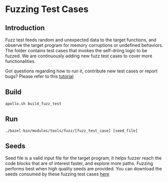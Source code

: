 # Fuzzing Test Cases

## Introduction

Fuzz test feeds random and unexpected data to the target functions, and observe the target program for memory corruptions or undefined behaviors. The folder contains test cases that invokes the self-driing logic to be fuzzed. We are continuously adding new fuzz test cases to cover more functionalities.

Got questions regarding how to run it, contribute new test cases or report bugs? Please refer to this [tutorial](https://github.com/BaiduXLab/apollo/blob/master/docs/howto/how_to_write_and_run_fuzz_test.md)

## Build
```
apollo.sh build_fuzz_test
```

## Run
```
./bazel-bin/modules/tools/fuzz/[fuzz_test_case] [seed_file]
```

## Seeds
Seed file is a valid input file for the target program, it helps fuzzer reach the code blocks that are of interest faster, and explore more paths. Fuzzing performs best when high quality seeds are provided. You can download the seeds consumed by these fuzzing test cases [here](https://github.com/BaiduXLab/libprotobuf-mutator/releases/download/v1.0/apollo_fuzz_seeds.tgz)
